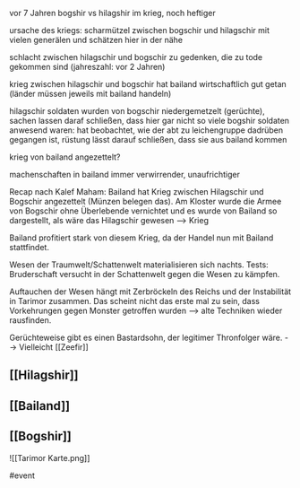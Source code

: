 
vor 7 Jahren bogshir vs hilagshir im krieg, noch heftiger

ursache des kriegs: scharmützel zwischen bogschir und hilagschir mit vielen generälen und schätzen hier in der nähe

schlacht zwischen hilagschir und bogschir zu gedenken, die zu tode gekommen sind (jahreszahl: vor 2 Jahren)

krieg zwischen hilagschir und bogschir hat bailand wirtschaftlich gut getan (länder müssen jeweils mit bailand handeln)

hilagschir soldaten wurden von bogschir niedergemetzelt (gerüchte),
sachen lassen daraf schließen, dass hier gar nicht so viele bogshir soldaten anwesend waren: hat beobachtet, wie der abt zu leichengruppe dadrüben gegangen ist, rüstung lässt darauf schließen, dass sie aus bailand kommen

krieg von bailand angezettelt?

machenschaften in bailand immer verwirrender, unaufrichtiger

Recap nach Kalef Maham:
Bailand hat Krieg zwischen Hilagschir und Bogschir angezettelt (Münzen belegen das). Am Kloster wurde die Armee von Bogschir ohne Überlebende vernichtet und es wurde von Bailand so dargestellt, als wäre das Hilagschir gewesen --> Krieg

Bailand profitiert stark von diesem Krieg, da der Handel nun mit Bailand stattfindet.

Wesen der Traumwelt/Schattenwelt materialisieren sich nachts. Tests: Bruderschaft versucht in der Schattenwelt gegen die Wesen zu kämpfen.

Auftauchen der Wesen hängt mit Zerbröckeln des Reichs und der Instabilität in Tarimor zusammen. Das scheint nicht das erste mal zu sein, dass Vorkehrungen gegen Monster getroffen wurden --> alte Techniken wieder rausfinden.

Gerüchteweise gibt es einen Bastardsohn, der legitimer Thronfolger wäre. --> Vielleicht [[Zeefir]]
## [[Hilagshir]]

## [[Bailand]]

## [[Bogshir]]


![[Tarimor Karte.png]]

#event